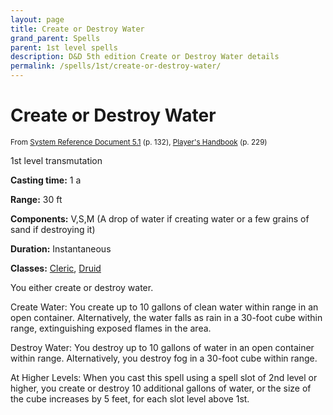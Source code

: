 ```yaml
---
layout: page
title: Create or Destroy Water
grand_parent: Spells
parent: 1st level spells 
description: D&D 5th edition Create or Destroy Water details
permalink: /spells/1st/create-or-destroy-water/
---
```


# Create or Destroy Water

<small>From <a target="_blank" href="https://media.wizards.com/2016/downloads/DND/SRD-OGL_V5.1.pdf">System Reference Document 5.1</a> (p. 132), <a target="_blank" href="https://dnd.wizards.com/products/tabletop-games/rpg-products/rpg_playershandbook">Player's Handbook</a> (p. 229)</small>


1st level transmutation

**Casting time:** 1 a

**Range:** 30 ft

**Components:** V,S,M (A drop of water if creating water or a few grains of sand if destroying it)

**Duration:** Instantaneous

**Classes:** [Cleric](/classes/cleric/), [Druid](/classes/druid/)

You either create or destroy water.

   Create Water: You create up to 10 gallons of clean water within range in an open container. Alternatively, the water falls as rain in a 30-foot cube within range, extinguishing exposed flames in the area.

   Destroy Water: You destroy up to 10 gallons of water in an open container within range. Alternatively, you destroy fog in a 30-foot cube within range.

   At Higher Levels: When you cast this spell using a spell slot of 2nd level or higher, you create or destroy 10 additional gallons of water, or the size of the cube increases by 5 feet, for each slot level above 1st.